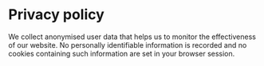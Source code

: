 # Privacy policy

We collect anonymised user data that helps us to monitor the effectiveness of our website.
No personally identifiable information is recorded and no cookies containing such information are set in your browser session.

<!-- ## Analytics opt-out -->
<div id="matomo-opt-out"></div>
<script src="https://matomo.research.software/index.php?module=CoreAdminHome&action=optOutJS&divId=matomo-opt-out&language=auto&showIntro=1"></script>
